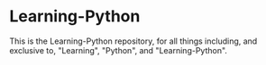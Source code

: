 # Learning-Python

This is the Learning-Python repository, for all things including, and exclusive to, "Learning", "Python", and "Learning-Python".
